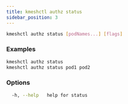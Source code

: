 ```yaml
---
title: kmeshctl authz status
sidebar_position: 3
---
```


```bash
kmeshctl authz status [podNames...] [flags]
```

### Examples

```bash
kmeshctl authz status
kmeshctl authz status pod1 pod2
```

### Options

```bash
  -h, --help   help for status
```
